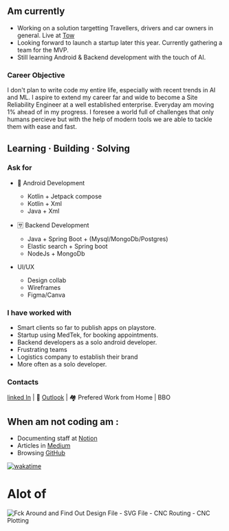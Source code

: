## Am currently
- Working on a solution targetting Travellers, drivers and car owners in general. Live at [Tow](https://incomparable-duckanoo-71e423.netlify.app/)
- Looking forward to launch a startup later this year. Currently gathering a team for the MVP.
- Still learning Android & Backend development with the touch of AI.


### Career Objective
I don't plan to write code my entire life, especially with recent trends in AI and ML. I aspire to extend my career far and wide to become a Site Reliability Engineer at a well established enterprise. Everyday am moving 1% ahead of 
in my progress. I foresee a world full of challenges that only humans percieve but with the help of modern tools we are able to tackle them with ease and fast.

## Learning &middot; Building &middot; Solving

### Ask for
- 📱 Android Development
  - Kotlin + Jetpack compose
  - Kotlin + Xml
  - Java + Xml
    
- 🈂 Backend Development
  - Java + Spring Boot + (Mysql/MongoDb/Postgres)
  - Elastic search + Spring boot
  - NodeJs + MongoDb

- UI/UX
  - Design collab
  - Wireframes
  - Figma/Canva

### I have worked with
- Smart clients so far to publish apps on playstore.
- Startup using MedTek, for booking appointments.
- Backend developers as a solo android developer.
- Frustrating teams
- Logistics company to establish their brand
- More often as a solo developer.


### Contacts
[linked In](https://www.linkedin.com/in/brian-kidiga-b5ab9b357/) | 📧 [Outlook](kidigabrian@outlook.com) | 🏘 Prefered Work from Home | BBO

<!-- I hate Ghosting recruiters, if one bye 👋 | If I didn't make it tell me, no hard feelings. -->

## When am not coding am : 
- Documenting staff at [Notion]()
- Articles in [Medium]()
- Browsing [GitHub]()
  
[![wakatime](https://wakatime.com/badge/user/2d939469-d3f7-473e-acba-924b3edd60b4.svg)](https://wakatime.com/@2d939469-d3f7-473e-acba-924b3edd60b4)

# Alot of
![Fck Around and Find Out Design File - SVG File - CNC Routing - CNC Plotting](https://github.com/user-attachments/assets/4073e7fa-fbd8-4598-9074-c2509023ab37)
